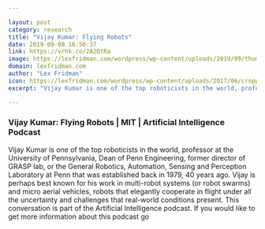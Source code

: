 ```yaml
---

layout: post
category: research
title: "Vijay Kumar: Flying Robots"
date: 2019-09-08 16:50:37
link: https://vrhk.co/2A2QtRa
image: https://lexfridman.com/wordpress/wp-content/uploads/2019/09/thumb_vijay_kumar.png
domain: lexfridman.com
author: "Lex Fridman"
icon: https://lexfridman.com/wordpress/wp-content/uploads/2017/06/cropped-lex-favicon-4-1-180x180.png
excerpt: "Vijay Kumar is one of the top roboticists in the world, professor at the University of Pennsylvania, Dean of Penn Engineering, former director of GRASP lab, or the General Robotics, Automation, Sensing and Perception Laboratory at Penn that was established back in 1979, 40 years ago. Vijay is perhaps best known for his work in multi-robot systems (or robot swarms) and micro aerial vehicles, robots that elegantly cooperate in flight under all the uncertainty and challenges that real-world conditions present. This conversation is part of the Artificial Intelligence podcast. If you would like to get more information about this podcast go"

---
```


### Vijay Kumar: Flying Robots | MIT | Artificial Intelligence Podcast

Vijay Kumar is one of the top roboticists in the world, professor at the University of Pennsylvania, Dean of Penn Engineering, former director of GRASP lab, or the General Robotics, Automation, Sensing and Perception Laboratory at Penn that was established back in 1979, 40 years ago. Vijay is perhaps best known for his work in multi-robot systems (or robot swarms) and micro aerial vehicles, robots that elegantly cooperate in flight under all the uncertainty and challenges that real-world conditions present. This conversation is part of the Artificial Intelligence podcast. If you would like to get more information about this podcast go